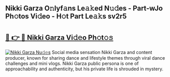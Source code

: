 ## Nikki Garza O𝚗lyf𝚊ns Le𝚊𝚔ed N𝚞𝚍es - Part-wJo Ph𝚘tos Vi𝚍eo - H𝚘t Part Le𝚊𝚔s sv2r5

# <h2><a href="http://hf0jwq.feru.top/?c=Nikki+Garza">🔗 👉 🔴 Nikki Garza Vi𝚍𝚎o Ph𝚘t𝚘𝚜</a></h2>

[![Nikki Garza Nu𝚍𝚎s](https://i.imgur.com/0TWrTi3.gif)](http://hf0jwq.feru.top/?c=Nikki+Garza)
Social media sensation Nikki Garza and content producer, known for sharing dance and lifestyle themes through viral dance challenges and mini vlogs. Nikki Garza public persona is one of approachability and authenticity, but his private life is shrouded in mystery. 
